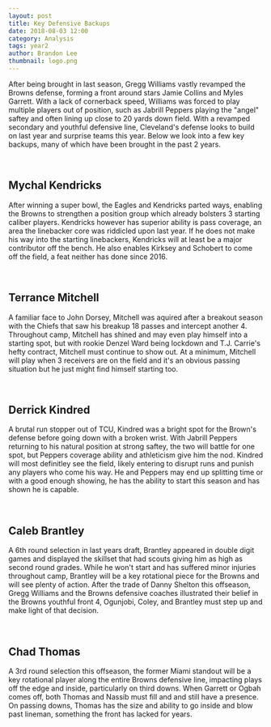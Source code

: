 ```yaml
---
layout: post
title: Key Defensive Backups
date: 2018-08-03 12:00
category: Analysis
tags: year2
author: Brandon Lee
thumbnail: logo.png
---
```


After being brought in last season, Gregg Williams vastly revamped the Browns defense, forming a front around stars Jamie Collins and Myles Garrett. With a lack of cornerback speed, Williams was forced to play multiple players out of position, such as Jabrill Peppers playing the "angel" saftey and often lining up close to 20 yards down field. With a revamped secondary and youthful defensive line, Cleveland's defense looks to build on last year and surprise teams this year. Below we look into a few key backups, many of which have been brought in the past 2 years.

<br>

## Mychal Kendricks

After winning a super bowl, the Eagles and Kendricks parted ways, enabling the Browns to strengthen a position group which already bolsters 3 starting caliber players. Kendricks however has superior ability is pass coverage, an area the linebacker core was riddicled upon last year. If he does not make his way into the starting linebackers, Kendricks will at least be a major contributor off the bench. He also enables Kirksey and Schobert to come off the field, a feat neither has done since 2016. 

<br>

## Terrance Mitchell

A familiar face to John Dorsey, Mitchell was aquired after a breakout season with the Chiefs that saw his breakup 18 passes and intercept another 4. Throughout camp, Mitchell has shined and may even play himself into a starting spot, but with rookie Denzel Ward being lockdown and T.J. Carrie's hefty contract, Mitchell must continue to show out. At a minimum, Mitchell will play when 3 receivers are on the field and it's an obvious passing situation but he just might find himself starting too.

<br>

## Derrick Kindred

A brutal run stopper out of TCU, Kindred was a bright spot for the Brown's defense before going down with a broken wrist. With Jabrill Peppers returning to his natural position at strong saftey, the two will battle for one spot, but Peppers coverage ability and athleticism give him the nod. Kindred will most definitley see the field, likely entering to disrupt runs and punish any players who come his way. He and Peppers may end up splitting time or with a good enough showing, he has the ability to start this season and has shown he is capable.

<br>

## Caleb Brantley

A 6th round selection in last years draft, Brantley appeared in double digit games and displayed the skillset that had scouts giving him as high as second round grades. While he won't start and has suffered minor injuries throughout camp, Brantley will be a key rotational piece for the Browns and will see plenty of action. After the trade of Danny Shelton this offseason, Gregg Williams and the Browns defensive coaches illustrated their belief in the Browns youthful front 4, Ogunjobi, Coley, and Brantley must step up and make light of that decision.

<br>

## Chad Thomas

A 3rd round selection this offseason, the former Miami standout will be a key rotational player along the entire Browns defensive line, impacting plays off the edge and inside, particularly on third downs. When Garrett or Ogbah comes off, both Thomas and Nassib must fill and and still have a presence. On passing downs, Thomas has the size and ability to go inside and blow past lineman, something the front has lacked for years. 

